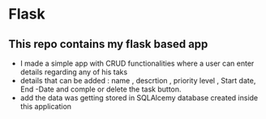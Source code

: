 # Flask
## This repo contains my flask based app
- I made a simple app with CRUD functionalities where a user can enter details regarding any of his taks
- details that can be added : name , descrtion , priority level , Start date, End -Date and comple or delete the task button.
- add the data was getting stored in SQLAlcemy database created inside this application
